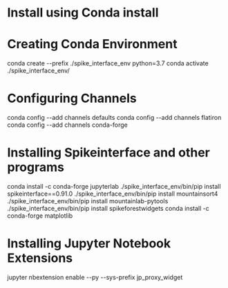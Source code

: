 # Install using Conda install
# Creating Conda Environment
conda create --prefix ./spike_interface_env python=3.7
conda activate ./spike_interface_env/

# Configuring Channels
conda config --add channels defaults
conda config --add channels flatiron
conda config --add channels conda-forge

# Installing Spikeinterface and other programs
conda install -c conda-forge jupyterlab 
./spike_interface_env/bin/pip install spikeinterface==0.91.0
./spike_interface_env/bin/pip install mountainsort4
./spike_interface_env/bin/pip install mountainlab-pytools
./spike_interface_env/bin/pip install spikeforestwidgets
conda install -c conda-forge matplotlib 

# Installing Jupyter Notebook Extensions
jupyter nbextension enable --py --sys-prefix jp_proxy_widget